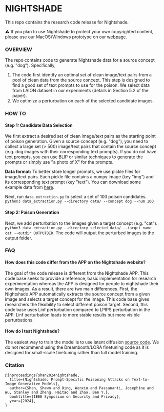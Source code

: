 # NIGHTSHADE

This repo contains the research code release for Nightshade.

:warning: If you plan to use Nightshade to protect your own copyrighted content, please use our MacOS/Windows prototype on our [webpage](https://nightshade.cs.uchicago.edu/downloads.html).

### OVERVIEW

The repo contains code to generate Nightshade data for a source concept (e.g. "dog"). Specifically,

1) The code first identify an optimal set of clean image/text pairs from a pool of clean data from the source concept. This step is designed to find a good set of text prompts to use for the poison. We select data from LAION dataset in our experiments (details in Section 5.2 of the paper).
2) We optimize a perturbation on each of the selected candidate images.

### HOW TO

#### Step 1: Candidate Data Selection

We first extract a desired set of clean image/text pairs as the starting point of poison generation. Given a source concept (e.g. "dog"), you need to collect a large set (> 500) image/text pairs that contain the source concept (e.g. dog images with their corresponding text prompts). If you do not have text prompts, you can use BLIP or similar techniques to generate the prompts or simply use "a photo of X" for the prompts.

**Data format:** To better store longer prompts, we use pickle files for image/text pairs. Each pickle file contains a numpy image (key "img") and its corresponding text prompt (key "text"). You can download some example data from [here](https://mirror.cs.uchicago.edu/fawkes/files/resources/example-data.zip).

Next, run `data_extraction.py` to select a set of 100 poison candidates. `python3 data_extraction.py --directory data/ --concept dog --num 100`

#### Step 2: Poison Generation

Next, we add perturbation to the images given a target concept (e.g. "cat"). `python3 data_extraction.py --directory selected_data/ --target_name cat --outdir OUTPUTDIR`. The code will output the perturbed images to the output folder.

### FAQ

#### How does this code differ from the APP on the Nightshade website?
The goal of the code release is different from the Nightshade APP. This code base seeks to provide a reference, basic implementation for research experimentation whereas the APP is designed for people to nightshade their own images. As a result, there are two main differences. First, the Nightshade APP automatically extracts the source concept from a given image and selects a target concept for the image. This code base gives researchers the flexibility to select different poison target. Second, this code base uses Linf perturbation compared to LPIPS perturbation in the APP. Linf perturbation leads to more stable results but more visible perturbations.

#### How do I test Nightshade?
The easiest way to train the model is to use latent diffusion [source code](https://github.com/CompVis/stable-diffusion). We do not recommend using the Dreambooth/LORA finetuning code as it is designed for small-scale finetuning rather than full model training.

### Citation

```
@inproceedings{shan2024nightshade,
  title={Nightshade: Prompt-Specific Poisoning Attacks on Text-to-Image Generative Models},
  author={Shan, Shawn and Ding, Wenxin and Passananti, Josephine and Wu, Stanley and Zheng, Haitao and Zhao, Ben Y.},
  booktitle={IEEE Symposium on Security and Privacy},
  year={2024},
}
```
